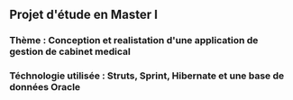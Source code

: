 ## Projet d'étude en Master I
### Thème : Conception et realistation d'une application de gestion de cabinet medical
### Téchnologie utilisée : Struts, Sprint, Hibernate et une base de données Oracle
